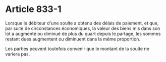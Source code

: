 # Article 833-1

Lorsque le débiteur d'une soulte a obtenu des délais de paiement, et que, par suite de circonstances économiques, la valeur des biens mis dans son lot a augmenté ou diminué de plus du quart depuis le partage, les sommes restant dues augmentent ou diminuent dans la même proportion.

Les parties peuvent toutefois convenir que le montant de la soulte ne variera pas.
